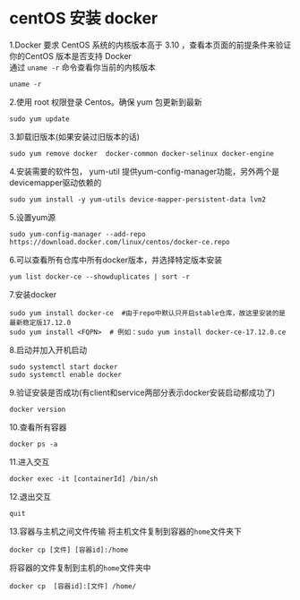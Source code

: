 # centOS 安装 docker
1.Docker 要求 CentOS 系统的内核版本高于 3.10 ，查看本页面的前提条件来验证你的CentOS 版本是否支持 Docker  
通过 `uname -r` 命令查看你当前的内核版本
```
uname -r
```
2.使用 root 权限登录 Centos。确保 yum 包更新到最新
```
sudo yum update
```
3.卸载旧版本(如果安装过旧版本的话)
```
sudo yum remove docker  docker-common docker-selinux docker-engine
```
4.安装需要的软件包， yum-util 提供yum-config-manager功能，另外两个是devicemapper驱动依赖的
```
sudo yum install -y yum-utils device-mapper-persistent-data lvm2
```
5.设置yum源
```
sudo yum-config-manager --add-repo https://download.docker.com/linux/centos/docker-ce.repo
```
6.可以查看所有仓库中所有docker版本，并选择特定版本安装
```
yum list docker-ce --showduplicates | sort -r
```
7.安装docker
```
sudo yum install docker-ce  #由于repo中默认只开启stable仓库，故这里安装的是最新稳定版17.12.0
sudo yum install <FQPN>  # 例如：sudo yum install docker-ce-17.12.0.ce
```
8.启动并加入开机启动
```
sudo systemctl start docker
sudo systemctl enable docker
```
9.验证安装是否成功(有client和service两部分表示docker安装启动都成功了)
```docker
docker version
```
10.查看所有容器
```docker
docker ps -a
```
11.进入交互
```docker
docker exec -it [containerId] /bin/sh
```
12.退出交互
```docker
quit
```
13.容器与主机之间文件传输
将主机文件复制到容器的`home`文件夹下
```docker
docker cp [文件] [容器id]:/home
```
将容器的文件复制到主机的`home`文件夹中
```docker
docker cp  [容器id]:[文件] /home/
```